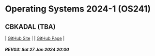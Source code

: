 ---
---
# Operating Systems 2024-1 (OS241)

## CBKADAL (TBA)

| [GitHub Site](https://github.com/cbkadal/os241/) | | [GitHub Page](https://cbkadal.github.io/os241/) |

##### REV03: Sat 27 Jan 2024 20:00
